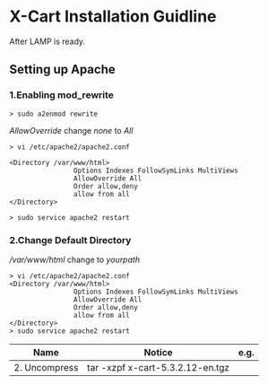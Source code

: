 # X-Cart Installation Guidline

After LAMP is ready.

## Setting up Apache

### 1.Enabling mod_rewrite
```
> sudo a2enmod rewrite
```
*AllowOverride* change  *none* to *All*
```
> vi /etc/apache2/apache2.conf

<Directory /var/www/html>
                Options Indexes FollowSymLinks MultiViews
                AllowOverride All
                Order allow,deny
                allow from all
</Directory>

> sudo service apache2 restart
```
### 2.Change Default Directory
*/var/www/html* change to *yourpath*
```
> vi /etc/apache2/apache2.conf
<Directory /var/www/html>
                Options Indexes FollowSymLinks MultiViews
                AllowOverride All
                Order allow,deny
                allow from all
</Directory>
> sudo service apache2 restart
```


|Name|Notice|e.g.|
|---|---|---|
|2. Uncompress|tar -xzpf x-cart-5.3.2.12-en.tgz|

